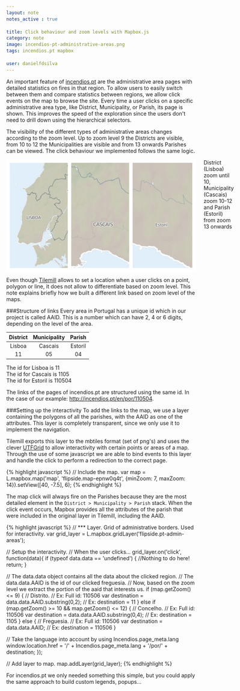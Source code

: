 ```yaml
---
layout: note
notes_active : true

title: Click behaviour and zoom levels with Mapbox.js
category: note
image: incendios-pt-administrative-areas.png
tags: incendios.pt mapbox

user: danielfdsilva
---
```


An important feature of [incendios.pt](http://incendios.pt) are the administrative area pages with detailed statistics on fires in that region. To allow users to easily switch between them and compare statistics between regions, we allow click events on the map to browse the site. Every time a user clicks on a specific administrative area type, like District, Municipality, or Parish, its page is shown. This improves the speed of the exploration since the users don't need to drill down using the hierarchical selectors.

The visibility of the different types of administrative areas changes according to the zoom level. Up to zoom level 9 the Districts are visible, from 10 to 12 the Municipalities are visible and from 13 onwards Parishes can be viewed. The click behaviour we implemented follows the same logic. 

<div class="image-with-caption eleven columns alpha omega">
  <img src="/images/notes/incendios-pt-administrative-areas.png" class="nine columns offset-by-one inset-by-one border alpha omega" alt="Explore data by location" />
  <span>District (Lisboa) zoom until 10, Municipality (Cascais) zoom 10-12 and Parish (Estoril) from zoom 13 onwards</span>
</div>

Even though [Tilemill](http://www.tilemill.com) allows to set a location when a user clicks on a point, polygon or line, it does not allow to differentiate based on zoom level. This note explains briefly how we built a different link based on zoom level of the maps.

###Structure of links
Every area in Portugal has a unique id which in our project is called AAID. This is a number which can have 2, 4 or 6 digits, depending on the level of the area.

| District  |  Municipality  |  Parish  |
|:---------:|:--------------:|:--------:|
|  Lisboa   |    Cascais     |  Estoril |
|    11     |      05        |    04    |

The id for Lisboa is 11  
The id for Cascais is 1105  
The id for Estoril is 110504  

The links of the pages of incendios.pt are structured using the same id. In the case of our example: http://incendios.pt/en/por/110504.

###Setting up the interactivity
To add the links to the map, we use a layer containing the polygons of all the parishes, with the AAID as one of the attributes. This layer is completely transparent, since we only use it to implement the navigation.  

Tilemill exports this layer to the mbtiles format (set of png's) and uses the clever [UTFGrid](http://www.mapbox.com/developers/utfgrid/) to allow interactivity with certain points or areas of a map.
Through the use of some javascript we are able to bind events to this layer and handle the click to perform a redirection to the correct page. 

{% highlight javascript %}
// Include the map.
var map = L.mapbox.map('map', 'flipside.map-epnw0q4t', {minZoom: 7, maxZoom: 14}).setView([40, -7.5], 6);
{% endhighlight %}


The map click will always fire on the Parishes because they are the most detailed element in the ```District > Municipality > Parish``` stack. When the click event occurs, Mapbox provides all the attributes of the parish that were included in the original layer in Tilemill, including the AAID.

{% highlight javascript %}
// *** Layer. Grid of administrative borders. Used for interactivity.
var grid_layer = L.mapbox.gridLayer('flipside.pt-admin-areas');

// Setup the interactivity.
// When the user clicks...
grid_layer.on('click', function(data){
  if (typeof data.data == 'undefined') {
    //Nothing to do here!
    return;
  }

  // The data.data object contains all the data about the clicked region.
  // The data.data.AAID is the id of our clicked freguesia.
  // Now, based on the zoom level we extract the portion of the aaid that interests us.
  if (map.getZoom() <= 9) {
    // Distrito.
    // Ex: Full id: 110506
    var destination = data.data.AAID.substring(0,2);
    // Ex: destination = 11
  }
  else if (map.getZoom() >= 10 && map.getZoom() <= 12) {
    // Concelho.
    // Ex: Full id: 110506
    var destination = data.data.AAID.substring(0,4);
    // Ex: destination = 1105
  }
  else {
    // Freguesia.
    // Ex: Full id: 110506
    var destination = data.data.AAID;
    // Ex: destination = 110506
  }

  // Take the language into account by using Incendios.page_meta.lang
  window.location.href = '/' + Incendios.page_meta.lang + '/por/' + destination;
});

// Add layer to map.
map.addLayer(grid_layer);
{% endhighlight %}

For incendios.pt we only needed something this simple, but you could apply the same approach to build custom legends, popups...

